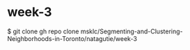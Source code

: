 # week-3
$ git clone gh repo clone msklc/Segmenting-and-Clustering-Neighborhoods-in-Toronto/natagutie/week-3


